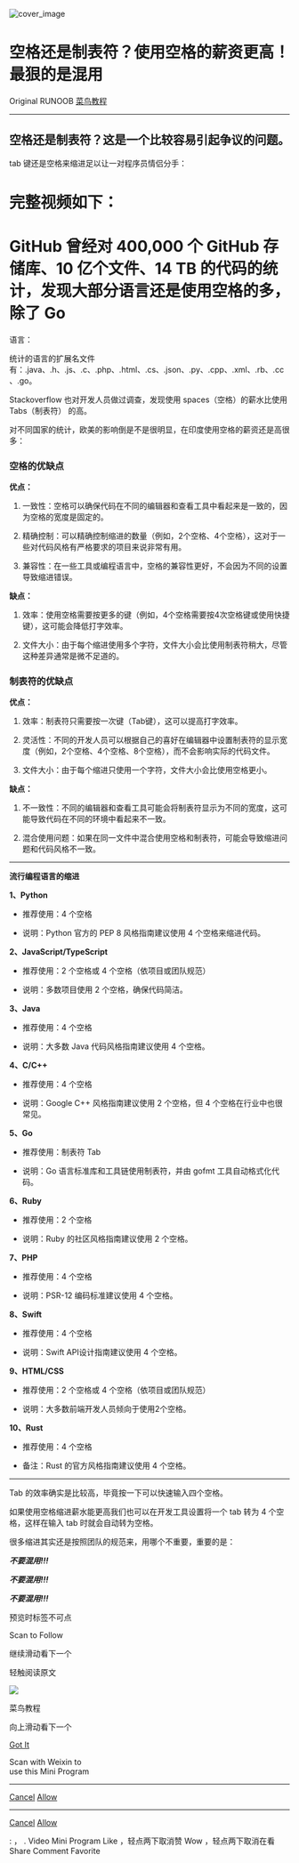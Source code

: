![cover_image](https://mmbiz.qpic.cn/mmbiz_jpg/vqlbVFl5Jn3bXkpMJIeavTKbU2JStvFy2RSAeRicxxYYYM8k0ZuJZZZib9GdgEgibt7CIoMwI7icASxIZj2c49S5LQ/0?wx_fmt=jpeg)

#  空格还是制表符？使用空格的薪资更高！最狠的是混用

Original RUNOOB  [ 菜鸟教程 ](javascript:void\(0\);)

______

## **空格还是制表符？这是一个比较容易引起争议的问题。**

tab 键还是空格来缩进足以让一对程序员情侣分手：  

# 完整视频如下：

# GitHub 曾经对 400,000 个 GitHub 存储库、10 亿个文件、14 TB 的代码的统计，发现大部分语言还是使用空格的多，除了 Go
语言：

统计的语言的扩展名文件有：.java、.h、.js、.c、.php、.html、.cs、.json、.py、.cpp、.xml、.rb、.cc、.go。

Stackoverflow 也对开发人员做过调查，发现使用 spaces（空格）的薪水比使用 Tabs（制表符） 的高。

对不同国家的统计，欧美的影响倒是不是很明显，在印度使用空格的薪资还是高很多：  

### **空格的优缺点**

**优点：**

  1. 一致性：空格可以确保代码在不同的编辑器和查看工具中看起来是一致的，因为空格的宽度是固定的。

  2. 精确控制：可以精确控制缩进的数量（例如，2个空格、4个空格），这对于一些对代码风格有严格要求的项目来说非常有用。

  3. 兼容性：在一些工具或编程语言中，空格的兼容性更好，不会因为不同的设置导致缩进错误。

**缺点：**

  1. 效率：使用空格需要按更多的键（例如，4个空格需要按4次空格键或使用快捷键），这可能会降低打字效率。

  2. 文件大小：由于每个缩进使用多个字符，文件大小会比使用制表符稍大，尽管这种差异通常是微不足道的。

### **制表符的优缺点**

**优点：**

  1. 效率：制表符只需要按一次键（Tab键），这可以提高打字效率。

  2. 灵活性：不同的开发人员可以根据自己的喜好在编辑器中设置制表符的显示宽度（例如，2个空格、4个空格、8个空格），而不会影响实际的代码文件。

  3. 文件大小：由于每个缩进只使用一个字符，文件大小会比使用空格更小。

**缺点：**

  1. 不一致性：不同的编辑器和查看工具可能会将制表符显示为不同的宽度，这可能导致代码在不同的环境中看起来不一致。

  2. 混合使用问题：如果在同一文件中混合使用空格和制表符，可能会导致缩进问题和代码风格不一致。

* * *

**流行编程语言的缩进**

**1、Python**

  * 推荐使用：4 个空格

  * 说明：Python 官方的 PEP 8 风格指南建议使用 4 个空格来缩进代码。

**2、JavaScript/TypeScript**

  * 推荐使用：2 个空格或 4 个空格（依项目或团队规范）

  * 说明：多数项目使用 2 个空格，确保代码简洁。

**3、Java**

  * 推荐使用：4 个空格

  * 说明：大多数 Java 代码风格指南建议使用 4 个空格。

**4、C/C++**

  * 推荐使用：4 个空格

  * 说明：Google C++ 风格指南建议使用 2 个空格，但 4 个空格在行业中也很常见。

**5、Go**

  * 推荐使用：制表符 Tab

  * 说明：Go 语言标准库和工具链使用制表符，并由 gofmt 工具自动格式化代码。

**6、Ruby**

  * 推荐使用：2 个空格

  * 说明：Ruby 的社区风格指南建议使用 2 个空格。

**7、PHP**

  * 推荐使用：4 个空格

  * 说明：PSR-12 编码标准建议使用 4 个空格。

**8、Swift**

  * 推荐使用：4 个空格

  * 说明：Swift API设计指南建议使用 4 个空格。

**9、HTML/CSS**

  * 推荐使用：2 个空格或 4 个空格（依项目或团队规范）

  * 说明：大多数前端开发人员倾向于使用2个空格。

**10、Rust**

  * 推荐使用：4 个空格

  * 备注：Rust 的官方风格指南建议使用 4 个空格。

* * *

Tab 的效率确实是比较高，毕竟按一下可以快速输入四个空格。

如果使用空格缩进薪水能更高我们也可以在开发工具设置将一个 tab 转为 4 个空格，这样在输入 tab 时就会自动转为空格。

很多缩进其实还是按照团队的规范来，用哪个不重要，重要的是：  

 _**不要混用!!!**_

_**不要混用!!!**_

_**不要混用!!!**_

预览时标签不可点

Scan to Follow

继续滑动看下一个

轻触阅读原文

![](http://mmbiz.qpic.cn/mmbiz_png/vqlbVFl5Jn0ct6ZJtpav8ovPbUWvaxYZ492jgvztqxqOY0xnc3gyMibQ9v57Za4zPs9KlDM5bvjSibiapCv7S3IJg/0?wx_fmt=png)

菜鸟教程

向上滑动看下一个

[Got It](javascript:;)

Scan with Weixin to  
use this Mini Program

****

[Cancel](javascript:void\(0\);) [Allow](javascript:void\(0\);)

****

[Cancel](javascript:void\(0\);) [Allow](javascript:void\(0\);)

:  ， .   Video Mini Program Like ，轻点两下取消赞 Wow ，轻点两下取消在看 Share Comment Favorite

